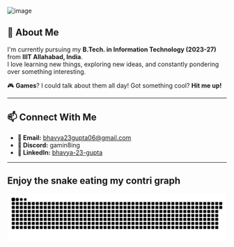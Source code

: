 ![image](https://github.com/user-attachments/assets/b362e7da-1aec-496e-b0f5-970970e99e00)



## 🚀 About Me

I'm currently pursuing my **B.Tech. in Information Technology (2023-27)** from **IIIT Allahabad, India**.  
I love learning new things, exploring new ideas, and constantly pondering over something interesting.

🎮 **Games**? I could talk about them all day! Got something cool? **Hit me up!**

---

## 📫 Connect With Me

- **📧 Email:** [bhavya23gupta06@gmail.com](mailto:bhavya23gupta06@gmail.com)
- **💬 Discord:** gamin8ing
- **💼 LinkedIn:** [bhavya-23-gupta](https://linkedin.com/in/bhavya-23-gupta)

---

## Enjoy the snake eating my contri graph

![snake eating](https://github.com/Gamin8ing/Gamin8ing/blob/output/snake.svg)

###
